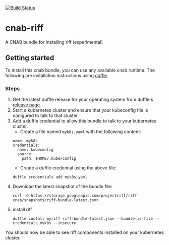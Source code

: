 [![Build Status](https://dev.azure.com/projectriff/projectriff/_apis/build/status/projectriff.cnab-riff?branchName=master)](https://dev.azure.com/projectriff/projectriff/_build/latest?definitionId=16&branchName=master)

# cnab-riff
A CNAB bundle for installing riff (experimental)

## Getting started
To install this cnab bundle, you can use any available cnab runtime. The following are installation instructions using [duffle](https://duffle.sh/).

### Steps
1. Get the latest duffle release for your operating system from duffle's [release page](https://github.com/deislabs/duffle/releases).
1. Start a kubernetes cluster and ensure that your kubeconfig file is conigured to talk to that cluster.
1. Add a duffle credential to allow this bundle to talk to your kubernetes cluster.
    * Create a file named `myk8s.yaml` with the following content:
     ```
     name: myk8s
     credentials:
     - name: kubeconfig
       source:
         path: $HOME/.kube/config
     ```
    * Create a duffle credential using the above file:
     ```
     duffle credentials add myk8s.yaml
     ```
1. Download the latest snapshot of the bundle file:
    ```
    curl -O https://storage.googleapis.com/projectriff/riff-cnab/snapshots/riff-bundle-latest.json
    ```
1. install riff
    ```
    duffle install myriff riff-bundle-latest.json --bundle-is-file --credentials myk8s --insecure
    ```

You should now be able to see riff components installed on your kubernetes cluster.
